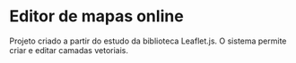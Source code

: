# Editor de mapas online

Projeto criado a partir do estudo da biblioteca Leaflet.js. O sistema permite criar e editar camadas vetoriais. 
